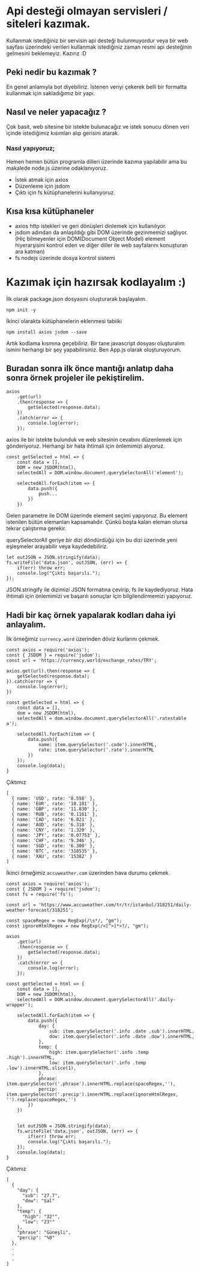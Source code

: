 # Api desteği olmayan servisleri / siteleri kazımak.

Kullanmak istediğiniz bir servisin api desteği bulunmuyordur veya bir web sayfası üzerindeki verileri kullanmak istediğiniz zaman resmi api desteğinin gelmesini beklemeyiz. Kazırız :D

## Peki nedir bu kazımak ?
En genel anlamıyla bot diyebiliriz. İstenen veriyi çekerek belli bir formatta kullanmak için sakladığımız bir yapı.

## Nasıl ve neler yapacağız ?
Çok basit, web sitesine bir istekte bulunacağız ve istek sonucu dönen veri içinde istediğimiz kısımları alıp gerisini atarak. 
### Nasıl yapıyoruz;
Hemen hemen bütün programla dilleri üzerinde kazıma yapılabilir ama bu makalede node.js üzerine odaklanıyoruz.
* İstek atmak için axios
* Düzenleme için jsdom
* Çıktı için fs kütüphanelerini kullanıyoruz.

## Kısa kısa kütüphaneler
* axios http istekleri ve geri dönüşleri dinlemek için kullanılıyor.
* jsdom adından da anlaşıldığı gibi DOM üzerinde gezinmemizi sağlıyor. (Hiç bilmeyenler için DOM(Document Object Model) element hiyerarşisini kontrol eden ve diğer diller ile web sayfalarını konuşturan ara katman)
* fs nodejs üzerinde dosya kontrol sistemi

# Kazımak için hazırsak kodlayalım :)
İlk olarak package.json dosyasını oluşturarak başlayalım.
```
npm init -y
```
İkinci olarakta kütüphanelerin eklenmesi tabiiki
```
npm install axios jsdom --save
```
Artık kodlama kısmına geçebiliriz. Bir tane javascript dosyası oluşturalım ismini herhangi bir şey yapabilirsiniz. Ben App.js olarak oluşturuyorum.

## Buradan sonra ilk önce mantığı anlatıp daha sonra örnek projeler ile pekiştirelim.
```
axios
    .get(url)
    .then(response => {
        getSelected(response.data); 
    })
    .catch(error => {
        console.log(error);
    });
```
axios ile bir istekte bulunduk ve web sitesinin cevabını düzenlemek için gönderiyoruz. Herhangi bir hata ihtimali için önlemimizi alıyoruz.
```
const getSelected = html => {
    const data = [],
    DOM = new JSDOM(html),
    selectedAll = DOM.window.document.querySelectorAll('element');

    selectedAll.forEach(item => {
        data.push({
            push...
        })
    })
```
Gelen parametre ile DOM üzerinde element seçimi yapıyoruz. Bu element istenilen bütün elemanları kapsamalıdır. Çünkü boşta kalan eleman olursa tekrar çalıştırma gerekir.

querySelectorAll geriye bir dizi döndürdüğü için bu dizi üzerinde yeni eşleşmeler arayabilir veya kaydedebiliriz.
```
let outJSON = JSON.stringify(data);
fs.writeFile('data.json', outJSON, (err) => {
    if(err) throw err;
    console.log("Çıktı başarılı.");
});
```
JSON.stringify ile dizimizi JSON formatına çevirip, fs ile kaydediyoruz. Hata ihtimali için önlemimizi ve başarılı sonuçlar için bilgilendirmemizi yapıyoruz.

## Hadi bir kaç örnek yapalarak kodları daha iyi anlayalım.

İlk örneğimiz ``currency.word`` üzerinden döviz kurlarını çekmek.
```
const axios = require('axios');
const { JSDOM } = require('jsdom');
const url = 'https://currency.world/exchange_rates/TRY';

axios.get(url).then(response => {
    getSelected(response.data);
}).catch(error => {
    console.log(error);
})

const getSelected = html => {
    const data = [],
    dom = new JSDOM(html),
    selectedAll = dom.window.document.querySelectorAll('.ratestable a');

    selectedAll.forEach(item => {
        data.push({
            name: item.querySelector('.code').innerHTML,
            rate: item.querySelector('.rate').innerHTML
        })
    });
    console.log(data);
}
```
Çıktımız
```
[
  { name: 'USD', rate: '8.558' },
  { name: 'EUR', rate: '10.101' },
  { name: 'GBP', rate: '11.830' },
  { name: 'RUB', rate: '0.1161' },
  { name: 'CAD', rate: '6.821' },
  { name: 'AUD', rate: '6.318' },
  { name: 'CNY', rate: '1.320' },
  { name: 'JPY', rate: '0.07753' },
  { name: 'CHF', rate: '9.346' },
  { name: 'SGD', rate: '6.300' },
  { name: 'BTC', rate: '318535' },
  { name: 'XAU', rate: '15382' }
]
```
İkinci örneğimiz ``accuweather.com`` üzerinden hava durumu çekmek.
```
const axios = require('axios');
const { JSDOM } = require('jsdom');
const fs = require('fs');

const url = 'https://www.accuweather.com/tr/tr/istanbul/318251/daily-weather-forecast/318251';

const spaceRegex = new RegExp(/\s*/, "gm");
const ignoreHtmlRegex = new RegExp(/<[^>]*>?/, "gm");

axios
    .get(url)
    .then(response => {
        getSelected(response.data); 
    })
    .catch(error => {
        console.log(error);
    });

const getSelected = html => {
    const data = [],
    DOM = new JSDOM(html),
    selectedAll = DOM.window.document.querySelectorAll('.daily-wrapper');

    selectedAll.forEach(item => {
        data.push({
            day: {
                sub: item.querySelector('.info .date .sub').innerHTML,
                dow: item.querySelector('.info .date .dow').innerHTML,
            },
            temp: {
                high: item.querySelector('.info .temp .high').innerHTML,
                low: item.querySelector('.info .temp .low').innerHTML.slice(1),
            },
            phrase: item.querySelector('.phrase').innerHTML.replace(spaceRegex,''),
            percip: item.querySelector('.precip').innerHTML.replace(ignoreHtmlRegex, '').replace(spaceRegex,'')
        })
    })


    let outJSON = JSON.stringify(data);
    fs.writeFile('data.json', outJSON, (err) => {
        if(err) throw err;
        console.log("Çıktı başarılı.");
    });
    console.log(data);
}
```
Çıktımız
```
[
  {
    "day": {
      "sub": "27.7",
      "dow": "Sal"
    },
    "temp": {
      "high": "32°",
      "low": "23°"
    },
    "phrase": "Güneşli",
    "percip": "%0"
  },
  .
  .
  .
]
```
